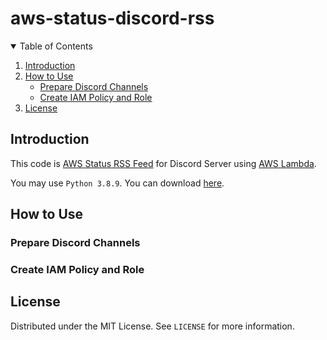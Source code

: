 # aws-status-discord-rss

<details open="open">
  <summary>Table of Contents</summary>
  <ol>
    <li><a href="#introduction">Introduction</a></li>
    <li>
        <a href="#how-to-use">How to Use</a>
        <ul>
            <li><a href="#prepare-discord-channels">Prepare Discord Channels</a></li>
            <li><a href="#create-iam-policy-and-role">Create IAM Policy and Role</a></li>
        </ul>
    </li>
    <li><a href="#license">License</a></li>
  </ol>
</details>

## Introduction
This code is [AWS Status RSS Feed](https://status.aws.amazon.com) for Discord Server using [AWS Lambda](https://aws.amazon.com/lambda/).

You may use `Python 3.8.9`. You can download [here](https://www.python.org/downloads/release/python-389/).

## How to Use
### Prepare Discord Channels

### Create IAM Policy and Role

## License
Distributed under the MIT License. See `LICENSE` for more information.
